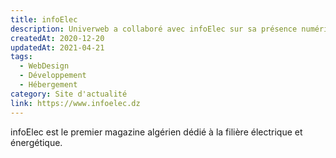 ```yaml
---
title: infoElec
description: Univerweb a collaboré avec infoElec sur sa présence numérique. Nous avons créé le site web et nous assurons son hébergement.
createdAt: 2020-12-20
updatedAt: 2021-04-21
tags:
  - WebDesign
  - Développement
  - Hébergement
category: Site d'actualité
link: https://www.infoelec.dz
---
```


infoElec est le premier magazine algérien dédié à la filière électrique et énergétique.
